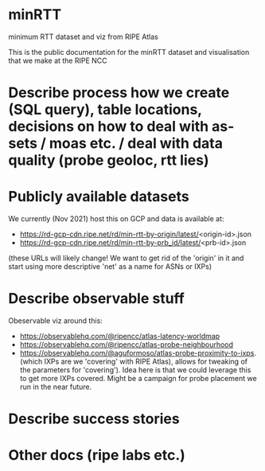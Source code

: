 # minRTT
minimum RTT dataset and viz from RIPE Atlas

This is the public documentation for the minRTT dataset and visualisation that we make at the RIPE NCC

# Describe process how we create (SQL query), table locations, decisions on how to deal with as-sets / moas etc. / deal with data quality (probe geoloc, rtt lies)

# Publicly available datasets
We currently (Nov 2021) host this on GCP and data is available at:
 * https://rd-gcp-cdn.ripe.net/rd/min-rtt-by-origin/latest/<origin-id\>.json
 * https://rd-gcp-cdn.ripe.net/rd/min-rtt-by-prb_id/latest/<prb-id\>.json 

(these URLs will likely change! We want to get rid of the 'origin' in it and start using more descriptive 'net' as a name for ASNs or IXPs)
  
# Describe observable stuff
Obeservable viz around this:
  * https://observablehq.com/@ripencc/atlas-latency-worldmap
  * https://observablehq.com/@ripencc/atlas-probe-neighbourhood
  * https://observablehq.com/@aguformoso/atlas-probe-proximity-to-ixps. (which IXPs are we 'covering' with RIPE Atlas), allows for tweaking of the parameters for 'covering'). Idea here is that we could leverage this to get more IXPs covered. Might be a campaign for probe placement we run in the near future.

# Describe success stories

# Other docs (ripe labs etc.)
